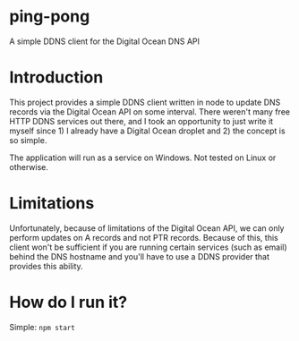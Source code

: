 # ping-pong
A simple DDNS client for the Digital Ocean DNS API

# Introduction
This project provides a simple DDNS client written in node to update DNS records via the Digital Ocean API
on some interval. There weren't many free HTTP DDNS services out there, and I took an opportunity to just write it myself
since 1) I already have a Digital Ocean droplet and 2) the concept is so simple.

The application will run as a service on Windows. Not tested on Linux or otherwise.

# Limitations
Unfortunately, because of limitations of the Digital Ocean API, we can only perform updates on A records and not PTR records.
Because of this, this client won't be sufficient if you are running certain services (such as email) behind the DNS hostname and you'll
have to use a DDNS provider that provides this ability.

# How do I run it?
Simple: `npm start`